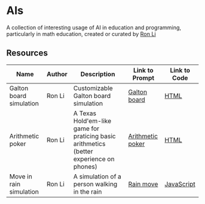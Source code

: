 # AIs

A collection of interesting usage of AI in education and programming, particularly in math education, created or curated by [Ron Li](https://www.linkedin.com/in/rongpengli/)

## Resources

| Name                    | Author | Description                                                                             | Link to Prompt                                 | Link to Code                  |
| ----------------------- | ------ | --------------------------------------------------------------------------------------- | ---------------------------------------------- | ----------------------------- |
| Galton board simulation | Ron Li | Customizable Galton board simulation                                                    | [Galton board](Galton_Prompt.md)               | [HTML](Galton.html)           |
| Arithmetic poker        | Ron Li | A Texas Hold'em-like game for praticing basic arithmetics (better experience on phones) | [Arithmetic poker](Arithmetic_Poker_Prompt.md) | [HTML](Arithmetic_Poker.html) |
| Move in rain simulation | Ron Li | A simulation of a person walking in the rain                                            | [Rain move](Rain_Move_Prompt.md)               | [JavaScript](Rain_Move.js)    |